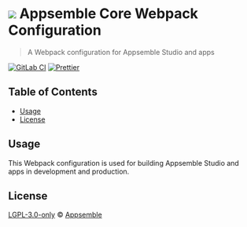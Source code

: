 # ![](https://gitlab.com/appsemble/appsemble/-/raw/0.24.0/config/assets/logo.svg) Appsemble Core Webpack Configuration

> A Webpack configuration for Appsemble Studio and apps

[![GitLab CI](https://gitlab.com/appsemble/appsemble/badges/0.24.0/pipeline.svg)](https://gitlab.com/appsemble/appsemble/-/releases/0.24.0)
[![Prettier](https://img.shields.io/badge/code_style-prettier-ff69b4.svg)](https://prettier.io)

## Table of Contents

- [Usage](#usage)
- [License](#license)

## Usage

This Webpack configuration is used for building Appsemble Studio and apps in development and
production.

## License

[LGPL-3.0-only](https://gitlab.com/appsemble/appsemble/-/blob/0.24.0/LICENSE.md) ©
[Appsemble](https://appsemble.com)
